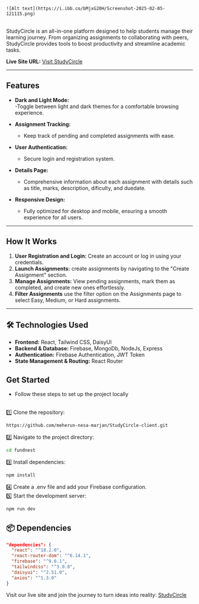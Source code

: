 
    ![Alt text](https://i.ibb.co/bMjxG20H/Screenshot-2025-02-05-121115.png)
   


<br>
StudyCircle is an all-in-one platform designed to help students manage their learning journey. From organizing assignments to collaborating with peers, StudyCircle provides tools to boost productivity and streamline academic tasks.

**Live Site URL:** [Visit StudyCircle](https://my-new-assignment-11.firebaseapp.com/)  

---

## Features  

- **Dark and Light Mode:**  
   -Toggle between light and dark themes for a comfortable browsing experience.

- **Assignment Tracking:**  
   - Keep track of pending and completed assignments with ease.

- **User Authentication:**  
   -  Secure login and registration system.
- **Details Page:**  
   - Comprehensive information about each assignment with details such as title, marks, description, dificulty, and duedate.  

- **Responsive Design:**  
   - Fully optimized for desktop and mobile, ensuring a smooth experience for all users.  

---

## How It Works  

1. **User Registration and Login:** Create an account or log in using your credentials. 
2. **Launch Assignments:** create assignments by navigating to the "Create Assignment" section.
3. **Manage Assignments:** View pending assignments, mark them as completed, and create new ones effortlessly.
4. **Filter Assignments**  use the filter option on the Assignments page to select Easy, Medium, or Hard assignments.

---
## 🛠️ Technologies Used
   - **Frontend:** React, Tailwind CSS, DaisyUI
   - **Backend & Database:** Firebase, MongoDb, NodeJs, Express
   - **Authentication:** Firebase Authentication, JWT Token
   - **State Management & Routing:** React Router

## Get Started  
- Follow these steps to set up the project locally
 <br>
1️⃣ Clone the repository:

```sh
https://github.com/meherun-nesa-marjan/StudyCircle-client.git
```
2️⃣ Navigate to the project directory:

```sh
cd fundnest
```
3️⃣ Install dependencies:

```sh
npm install
```
4️⃣ Create a .env file and add your Firebase configuration.<br>
5️⃣ Start the development server:
```sh
npm run dev
```

## 📦 Dependencies
```json
"dependencies": {
  "react": "^18.2.0",
  "react-router-dom": "^6.14.1",
  "firebase": "^9.6.1",
  "tailwindcss": "^3.0.0",
  "daisyui": "^2.51.0",
  "axios": "^1.3.0"
}

```

Visit our live site and join the journey to turn ideas into reality: [StudyCircle](https://my-new-assignment-11.firebaseapp.com/)  
